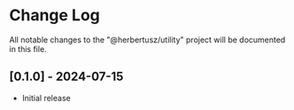 # Change Log

All notable changes to the "@herbertusz/utility" project will be documented in this file.

## [0.1.0] - 2024-07-15

-   Initial release
